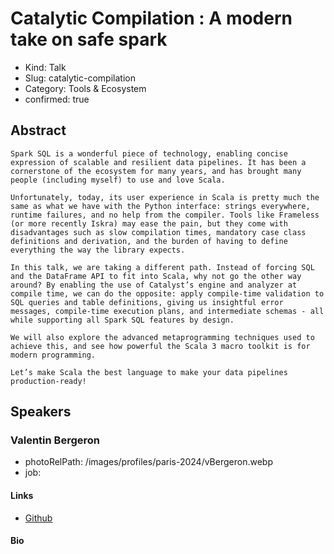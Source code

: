 # Catalytic Compilation : A modern take on safe spark 

- Kind: Talk
- Slug: catalytic-compilation
- Category: Tools & Ecosystem
- confirmed: true

## Abstract

```
Spark SQL is a wonderful piece of technology, enabling concise expression of scalable and resilient data pipelines. It has been a cornerstone of the ecosystem for many years, and has brought many people (including myself) to use and love Scala.

Unfortunately, today, its user experience in Scala is pretty much the same as what we have with the Python interface: strings everywhere, runtime failures, and no help from the compiler. Tools like Frameless (or more recently Iskra) may ease the pain, but they come with disadvantages such as slow compilation times, mandatory case class definitions and derivation, and the burden of having to define everything the way the library expects.

In this talk, we are taking a different path. Instead of forcing SQL and the DataFrame API to fit into Scala, why not go the other way around? By enabling the use of Catalyst’s engine and analyzer at compile time, we can do the opposite: apply compile-time validation to SQL queries and table definitions, giving us insightful error messages, compile-time execution plans, and intermediate schemas - all while supporting all Spark SQL features by design.

We will also explore the advanced metaprogramming techniques used to achieve this, and see how powerful the Scala 3 macro toolkit is for modern programming.

Let’s make Scala the best language to make your data pipelines production-ready!
```

## Speakers

### Valentin Bergeron

- photoRelPath: /images/profiles/paris-2024/vBergeron.webp
- job: 

#### Links

- [Github](https://github.com/vbergeron)

#### Bio
